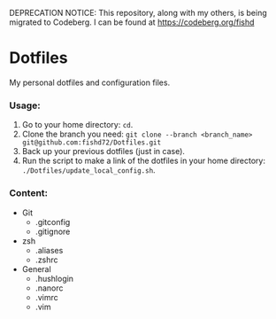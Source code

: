 DEPRECATION NOTICE: This repository, along with my others, is being migrated to Codeberg. I can be found at https://codeberg.org/fishd

# Dotfiles
My personal dotfiles and configuration files.

### Usage:
1. Go to your home directory: `cd`.
2. Clone the branch you need: `git clone --branch <branch_name> git@github.com:fishd72/Dotfiles.git`
3. Back up your previous dotfiles (just in case).
4. Run the script to make a link of the dotfiles in your home directory: `./Dotfiles/update_local_config.sh`.

### Content:
- Git
    - .gitconfig
    - .gitignore
- zsh
    - .aliases
    - .zshrc
- General
    - .hushlogin
    - .nanorc
    - .vimrc
    - .vim
